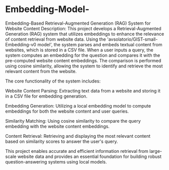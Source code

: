 # Embedding-Model-
Embedding-Based Retrieval-Augmented Generation (RAG) System for Website Content
Description: This project develops a Retrieval-Augmented Generation (RAG) system that utilizes embeddings to enhance the relevance of content retrieval from website data. Using the 'avsolatorio/GIST-small-Embedding-v0 model', the system parses and embeds textual content from websites, which is stored in a CSV file. When a user inputs a query, the system computes an embedding for the question and compares it with the pre-computed website content embeddings. The comparison is performed using cosine similarity, allowing the system to identify and retrieve the most relevant content from the website.

The core functionality of the system includes:

Website Content Parsing: Extracting text data from a website and storing it in a CSV file for embedding generation.

Embedding Generation: Utilizing a local embedding model to compute embeddings for both the website content and user queries.

Similarity Matching: Using cosine similarity to compare the query embedding with the website content embeddings.

Content Retrieval: Retrieving and displaying the most relevant content based on similarity scores to answer the user's query.

This project enables accurate and efficient information retrieval from large-scale website data and provides an essential foundation for building robust question-answering systems using local models.

